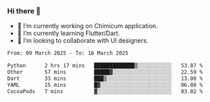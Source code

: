 ### Hi there 👋

<!--
**devcat37/devcat37** is a ✨ _special_ ✨ repository because its `README.md` (this file) appears on your GitHub profile.-->


- 🔭 I’m currently working on Chimicum application.
- 🌱 I’m currently learning Flutter/Dart.
- 👯 I’m looking to collaborate with UI designers.
<!-- - 🤔 I’m looking for help with ... -->

<!--START_SECTION:waka-->

```txt
From: 09 March 2025 - To: 16 March 2025

Python      2 hrs 17 mins   █████████████▒░░░░░░░░░░░   53.87 %
Other       57 mins         █████▓░░░░░░░░░░░░░░░░░░░   22.59 %
Dart        33 mins         ███▒░░░░░░░░░░░░░░░░░░░░░   13.00 %
YAML        15 mins         █▓░░░░░░░░░░░░░░░░░░░░░░░   06.08 %
CocoaPods   7 mins          ▓░░░░░░░░░░░░░░░░░░░░░░░░   03.02 %
```

<!--END_SECTION:waka-->
